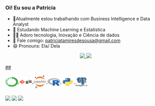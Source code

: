### Oi! Eu sou a Patricia 


- 🔭Atualmente estou trabalhando com Business Intelligence e Data Analyst
- 🌱 Estudando Machine Learning e Estatistica
- 👩‍💻 Adoro tecnologia, Inovação e Ciência de dados
- 📧 Fale comigo: patriciatamiresdesousa@gmail.com
- 😄 Pronouns: Ela/ Dela

<div align="center">
  <a href="https://github.com/PatriciaSousas">
  <img height="150em" src="https://github-readme-stats.vercel.app/api?username=patriciasousas&show_icons=true&theme=dracula&include_all_commits=true&count_private=true"/>
  <img height="150em" src="https://github-readme-stats.vercel.app/api/top-langs/?username=patriciasousas&layout=compact&langs_count=7&theme=dracula"/>
</div>
<div style="display: inline_block"><br>
##
  
  </div>
<div style="display: inline_block"><br>
  <img align="center" alt="Rafa-anaconda" height="30" width="40" src="https://github.com/devicons/devicon/blob/master/icons/anaconda/anaconda-original.svg">
  <img align="center" alt="Rafa-Git" height="30" width="40" src="https://github.com/devicons/devicon/blob/master/icons/git/git-original-wordmark.svg">
  <img align="center" alt="Rafa-Jupyter height="30" width="40" src="https://github.com/devicons/devicon/blob/master/icons/jupyter/jupyter-original-wordmark.svg">
  <img align="center" alt="Rafa-R" height="30" width="40" src="https://github.com/devicons/devicon/blob/master/icons/r/r-original.svg">
  <img align="center" alt="Rafa-Python" height="30" width="40" src="https://raw.githubusercontent.com/devicons/devicon/master/icons/python/python-original.svg">
   <img align="center" alt="Rafa-PostgreSQL" height="30" width="40" src="https://github.com/devicons/devicon/blob/master/icons/postgresql/postgresql-original-wordmark.svg">
   
       
###

       
<div> 
  <a href="https://instagram.com/pattsoussaa" target="_blank"><img src="https://img.shields.io/badge/-Instagram-%23E4405F?style=for-the-badge&logo=instagram&logoColor=white" target="_blank"></a>
  <a href = "mailto:patriciatamiresdesousa@gmail.com"><img src="https://img.shields.io/badge/-Gmail-%23333?style=for-the-badge&logo=gmail&logoColor=white" target="_blank"></a>
  <a href="https://www.linkedin.com/in/patricia-sousas/" target="_blank"><img src="https://img.shields.io/badge/-LinkedIn-%230077B5?style=for-the-badge&logo=linkedin&logoColor=white" target="_blank"></a> 
